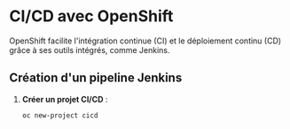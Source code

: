 # CI/CD avec OpenShift

OpenShift facilite l'intégration continue (CI) et le déploiement continu (CD) grâce à ses outils intégrés, comme Jenkins.

## Création d'un pipeline Jenkins

1. **Créer un projet CI/CD** :
   ```bash
   oc new-project cicd